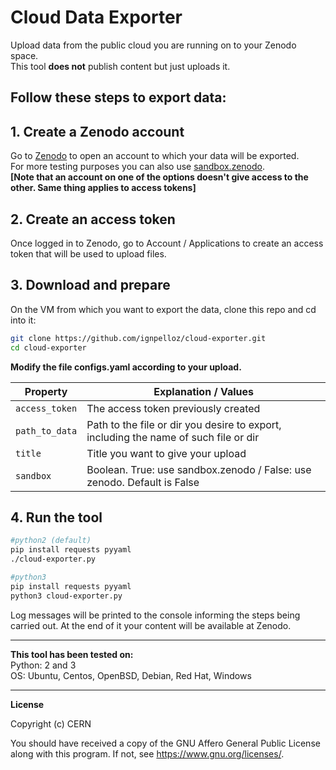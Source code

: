 # Cloud Data Exporter

Upload data from the public cloud you are running on to your Zenodo space.  
This tool **does not** publish content but just uploads it.

## Follow these steps to export data:

## 1. Create a Zenodo account
Go to [Zenodo](https://zenodo.org/signup/) to open an account to which your data will be exported.  
For more testing purposes you can also use [sandbox.zenodo](https://sandbox.zenodo.org/signup/).  
**[Note that an account on one of the options doesn't give access to the other. Same thing applies to access tokens]**

## 2. Create an access token
Once logged in to Zenodo, go to Account / Applications to create an access token that will be used to upload files.

## 3. Download and prepare
On the VM from which you want to export the data, clone this repo and cd into it:
```bash
git clone https://github.com/ignpelloz/cloud-exporter.git
cd cloud-exporter
```
**Modify the file configs.yaml according to your upload.**

| Property	| Explanation / Values |
| ------------- | ---------------------- |
|`access_token` | The access token previously created |
|`path_to_data` | Path to the file or dir you desire to export, including the name of such file or dir |
|`title` | Title you want to give your upload |
|`sandbox` | Boolean. True: use sandbox.zenodo / False: use zenodo. Default is False |

## 4. Run the tool
```bash
#python2 (default)
pip install requests pyyaml
./cloud-exporter.py
```
```bash
#python3
pip install requests pyyaml
python3 cloud-exporter.py
```
Log messages will be printed to the console informing the steps being carried out. At the end of it your content will be available at Zenodo.

*****

**This tool has been tested on:**  
Python: 2 and 3  
OS: Ubuntu, Centos, OpenBSD, Debian, Red Hat, Windows

*****

**License**  

Copyright (c) CERN

You should have received a copy of the GNU Affero General Public License
along with this program.  If not, see <https://www.gnu.org/licenses/>.
